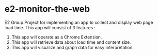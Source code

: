 # e2-monitor-the-web
E2 Group Project for implementing an app to collect and display web page load time.
This app will consist of 3 features :
1.  This app will operate as a Chrome Extension.
2.  This app will retrieve data about load time and content size.
3.  This app will visualize and graph data for easy interpretation.